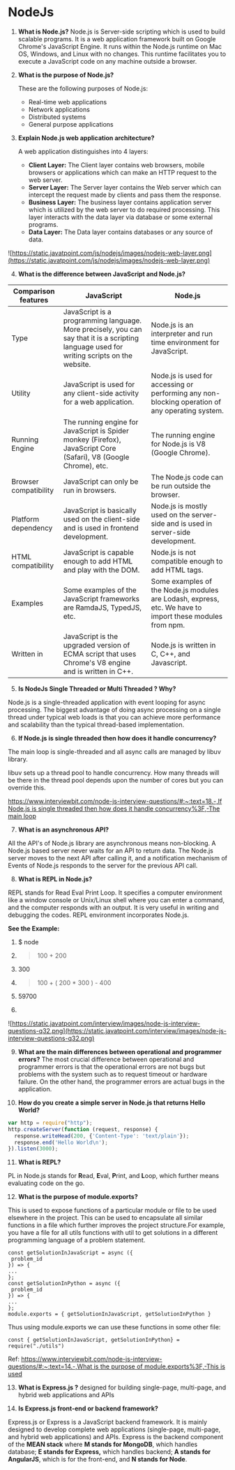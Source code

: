 # NodeJs

1. **What is Node.js?**
Node.js is Server-side scripting which is used to build scalable programs. It is a web application framework built on Google Chrome's JavaScript Engine. It runs within the Node.js runtime on Mac OS, Windows, and Linux with no changes. This runtime facilitates you to execute a JavaScript code on any machine outside a browser.
2. **What is the purpose of Node.js?**
   
    These are the following purposes of Node.js:
    
    - Real-time web applications
    - Network applications
    - Distributed systems
    - General purpose applications
3. **Explain Node.js web application architecture?**
   
    A web application distinguishes into 4 layers:
    
    - **Client Layer:** The Client layer contains web browsers, mobile browsers or applications which can make an HTTP request to the web server.
    - **Server Layer:** The Server layer contains the Web server which can intercept the request made by clients and pass them the response.
    - **Business Layer:** The business layer contains application server which is utilized by the web server to do required processing. This layer interacts with the data layer via database or some external programs.
    - **Data Layer:** The Data layer contains databases or any source of data.

![https://static.javatpoint.com/js/nodejs/images/nodejs-web-layer.png](https://static.javatpoint.com/js/nodejs/images/nodejs-web-layer.png)

4. **What is the difference between JavaScript and Node.js?**


| Comparison features | JavaScript | Node.js |
| --- | --- | --- |
| Type | JavaScript is a programming language. More precisely, you can say that it is a scripting language used for writing scripts on the website. | Node.js is an interpreter and run time environment for JavaScript. |
| Utility | JavaScript is used for any client-side activity for a web application. | Node.js is used for accessing or performing any non-blocking operation of any operating system. |
| Running Engine | The running engine for JavaScript is Spider monkey (Firefox), JavaScript Core (Safari), V8 (Google Chrome), etc. | The running engine for Node.js is V8 (Google Chrome). |
| Browser compatibility | JavaScript can only be run in browsers. | The Node.js code can be run outside the browser. |
| Platform dependency | JavaScript is basically used on the client-side and is used in frontend development. | Node.js is mostly used on the server-side and is used in server-side development. |
| HTML compatibility | JavaScript is capable enough to add HTML and play with the DOM. | Node.js is not compatible enough to add HTML tags. |
| Examples | Some examples of the JavaScript frameworks are RamdaJS, TypedJS, etc. | Some examples of the Node.js modules are Lodash, express, etc. We have to import these modules from npm. |
| Written in | JavaScript is the upgraded version of ECMA script that uses Chrome's V8 engine and is written in C++. | Node.js is written in C, C++, and Javascript. |

5. **Is NodeJs Single Threaded or Multi Threaded ? Why?**

Node.js is a single-threaded application with event looping for async processing. The biggest advantage of doing async processing on a single thread under typical web loads is that you can achieve more performance and scalability than the typical thread-based implementation.

6. **If Node.js is single threaded then how does it handle concurrency?**

The main loop is single-threaded and all async calls are managed by libuv library.

libuv sets up a thread pool to handle concurrency. How many threads will be there in the thread pool depends upon the number of cores but you can override this.

[https://www.interviewbit.com/node-js-interview-questions/#:~:text=18.-,If Node.js is single threaded then how does it handle concurrency%3F,-The main loop](https://www.interviewbit.com/node-js-interview-questions/#:~:text=18.-,If%20Node.js%20is%20single%20threaded%20then%20how%20does%20it%20handle%20concurrency%3F,-The%20main%20loop)

7. **What is an asynchronous API?**

All the API's of Node.js library are asynchronous means non-blocking. A Node.js based server never waits for an API to return data. The Node.js server moves to the next API after calling it, and a notification mechanism of Events of Node.js responds to the server for the previous API call.

8. **What is REPL in Node.js?**

REPL stands for Read Eval Print Loop. It specifies a computer environment like a window console or Unix/Linux shell where you can enter a command, and the computer responds with an output. It is very useful in writing and debugging the codes. REPL environment incorporates Node.js.

**See the Example:**

1. $ node
2. > 100 + 200
3. 300
4. > 100 + ( 200 * 300 ) - 400
5. 59700
6. >

![https://static.javatpoint.com/interview/images/node-js-interview-questions-q32.png](https://static.javatpoint.com/interview/images/node-js-interview-questions-q32.png)

9. **What are the main differences between operational and programmer errors?**
   The most crucial difference between operational and programmer errors is that the operational errors are not bugs but problems with the system such as to request timeout or hardware failure. On the other hand, the programmer errors are actual bugs in the application.

10. **How do you create a simple server in Node.js that returns Hello World?**

```jsx
var http = require("http");
http.createServer(function (request, response) {
  response.writeHead(200, {'Content-Type': 'text/plain'});
  response.end('Hello World\n');
}).listen(3000);
```

11. **What is REPL?**

PL in Node.js stands for **R**ead, **E**val, **P**rint, and **L**oop, which further means evaluating code on the go.

12. **What is the purpose of module.exports?**

This is used to expose functions of a particular module or file to be used elsewhere in the project. This can be used to encapsulate all similar functions in a file which further improves the project structure.For example, you have a file for all utils functions with util to get solutions in a different programming language of a problem statement.

```
const getSolutionInJavaScript = async ({
 problem_id
}) => {
...
};
const getSolutionInPython = async ({
 problem_id
}) => {
...
};
module.exports = { getSolutionInJavaScript, getSolutionInPython }
```

Thus using module.exports we can use these functions in some other file:

```
const { getSolutionInJavaScript, getSolutionInPython} = require("./utils")
```

Ref: [https://www.interviewbit.com/node-js-interview-questions/#:~:text=14.-,What is the purpose of module.exports%3F,-This is used](https://www.interviewbit.com/node-js-interview-questions/#:~:text=14.-,What%20is%20the%20purpose%20of%20module.exports%3F,-This%20is%20used)

13. **What is Express.js ?**
    designed for building single-page, multi-page, and hybrid web applications and APIs

14. **Is Express.js front-end or backend framework?**

Express.js or Express is a JavaScript backend framework. It is mainly designed to develop complete web applications (single-page, multi-page, and hybrid web applications) and APIs. Express is the backend component of the **MEAN stack** where **M stands for MongoDB**, which handles database; **E stands for Express,** which handles backend; **A stands for AngularJS**, which is for the front-end, and **N stands for Node**.